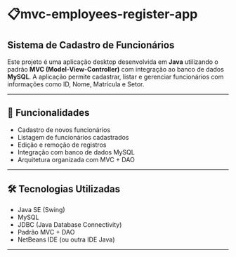 # 📋mvc-employees-register-app
##  Sistema de Cadastro de Funcionários

Este projeto é uma aplicação desktop desenvolvida em **Java** utilizando o padrão **MVC (Model-View-Controller)** com integração ao banco de dados **MySQL**. A aplicação permite cadastrar, listar e gerenciar funcionários com informações como ID, Nome, Matrícula e Setor.

---

## 🚀 Funcionalidades

- Cadastro de novos funcionários
- Listagem de funcionários cadastrados
- Edição e remoção de registros
- Integração com banco de dados MySQL
- Arquitetura organizada com MVC + DAO

---

## 🛠️ Tecnologias Utilizadas

- Java SE (Swing)
- MySQL
- JDBC (Java Database Connectivity)
- Padrão MVC + DAO
- NetBeans IDE (ou outra IDE Java)
  
---

